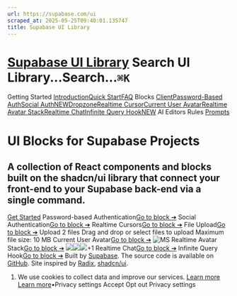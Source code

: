 ```yaml
---
url: https://supabase.com/ui
scraped_at: 2025-05-25T09:40:01.135747
title: Supabase UI Library
---
```


[](https://supabase.com/ui)
# [Supabase UI Library](https://supabase.com/ui) Search UI Library...Search...`⌘K`
Getting Started
[Introduction](https://supabase.com/ui/docs/getting-started/introduction)[Quick Start](https://supabase.com/ui/docs/getting-started/quickstart)[FAQ](https://supabase.com/ui/docs/getting-started/faq)
Blocks
[Client](https://supabase.com/ui/docs/nextjs/client)[Password-Based Auth](https://supabase.com/ui/docs/nextjs/password-based-auth)[Social AuthNEW](https://supabase.com/ui/docs/nextjs/social-auth)[Dropzone](https://supabase.com/ui/docs/nextjs/dropzone)[Realtime Cursor](https://supabase.com/ui/docs/nextjs/realtime-cursor)[Current User Avatar](https://supabase.com/ui/docs/nextjs/current-user-avatar)[Realtime Avatar Stack](https://supabase.com/ui/docs/nextjs/realtime-avatar-stack)[Realtime Chat](https://supabase.com/ui/docs/nextjs/realtime-chat)[Infinite Query HookNEW](https://supabase.com/ui/docs/infinite-query-hook)
AI Editors Rules
[Prompts](https://supabase.com/ui/docs/ai-editors-rules/prompts)
# UI Blocks for Supabase Projects
## A collection of React components and blocks built on the shadcn/ui library that connect your front-end to your Supabase back-end via a single command.
[Get Started](https://supabase.com/ui/docs/getting-started/quickstart)
Password-based Authentication[Go to block ➔](https://supabase.com/ui/docs/nextjs/password-based-auth)
Social Authentication[Go to block ➔](https://supabase.com/ui/docs/nextjs/social-auth)
Realtime Cursors[Go to block ➔](https://supabase.com/ui/docs/nextjs/realtime-cursor)
File Upload[Go to block ➔](https://supabase.com/ui/docs/nextjs/dropzone)
Upload 2 files
Drag and drop or select files to upload
Maximum file size: 10 MB
Current User Avatar[Go to block ➔](https://supabase.com/ui/docs/nextjs/current-user-avatar)
![MS](https://supabase.com/ui/img/profile-images/profile-1.png)
Realtime Avatar Stack[Go to block ➔](https://supabase.com/ui/docs/nextjs/realtime-avatar-stack)
![](https://supabase.com/ui/img/profile-images/profile-1.png)![](https://supabase.com/ui/img/profile-images/profile-3.png)![](https://supabase.com/ui/img/profile-images/profile-4.png)+1
Realtime Chat[Go to block ➔](https://supabase.com/ui/docs/nextjs/realtime-chat)
Infinite Query Hook[Go to block ➔](https://supabase.com/ui/docs/nextjs/social-auth)
Built by [Supabase](https://twitter.com/supabase). The source code is available on [GitHub](https://github.com/supabase/supabase/tree/master/apps/ui-library).
Site inspired by [Radix](https://www.radix-ui.com/themes/docs/overview/getting-started), [shadcn/ui](https://ui.shadcn.com/).
  1. We use cookies to collect data and improve our services. [Learn more](https://supabase.com/privacy#8-cookies-and-similar-technologies-used-on-our-european-services)
[Learn more](https://supabase.com/privacy#8-cookies-and-similar-technologies-used-on-our-european-services)•Privacy settings
Accept Opt out Privacy settings



